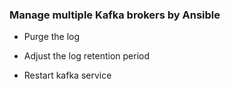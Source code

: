 ### Manage multiple Kafka brokers by Ansible

* Purge the log

* Adjust the log retention period

* Restart kafka service
